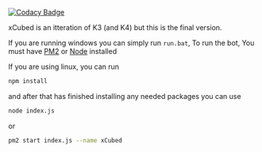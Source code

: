 
[![Codacy Badge](https://api.codacy.com/project/badge/Grade/43165b92337441dfbfc1d81f1a06ae7f)](https://app.codacy.com/app/LandenStephenss/xCubed?utm_source=github.com&utm_medium=referral&utm_content=LandenStephenss/xCubed&utm_campaign=Badge_Grade_Dashboard)

xCubed is an itteration of K3 (and K4) but this is the final version.

If you are running windows you can simply run `run.bat`, To run the bot, You must have [PM2](https://www.npmjs.com/package/pm2) or [Node](https://nodejs.org/en/) installed


If you are using linux, you can run 
```bash
npm install
```
and after that has finished installing any needed packages you can use
```bash
node index.js
```
or 
```bash
pm2 start index.js --name xCubed
```